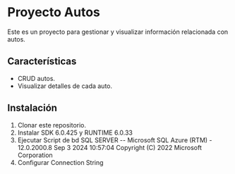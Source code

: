 # Proyecto Autos

Este es un proyecto para gestionar y visualizar información relacionada con autos. 

## Características

- CRUD autos.
- Visualizar detalles de cada auto.

## Instalación

1. Clonar este repositorio.
2. Instalar SDK 6.0.425 y RUNTIME 6.0.33
2. Ejecutar Script de bd SQL SERVER -- Microsoft SQL Azure (RTM) - 12.0.2000.8   Sep  3 2024 10:57:04   Copyright (C) 2022 Microsoft Corporation 
3. Configurar Connection String